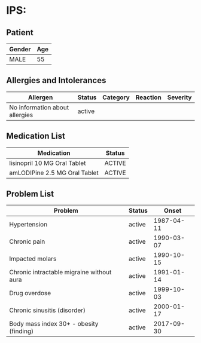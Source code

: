 # IPS:

## Patient

|Gender|Age|
|---|---|
|MALE|55|

## Allergies and Intolerances

|Allergen|Status|Category|Reaction|Severity|
|---|---|---|---|---|
|No information about allergies|active||||

## Medication List

|Medication|Status|
|---|---|
|lisinopril 10 MG Oral Tablet|ACTIVE|
|amLODIPine 2.5 MG Oral Tablet|ACTIVE|

## Problem List

|Problem|Status|Onset|
|---|---|---|
|Hypertension|active|1987-04-11|
|Chronic pain|active|1990-03-07|
|Impacted molars|active|1990-10-15|
|Chronic intractable migraine without aura|active|1991-01-14|
|Drug overdose|active|1999-10-03|
|Chronic sinusitis (disorder)|active|2000-01-17|
|Body mass index 30+ - obesity (finding)|active|2017-09-30|
